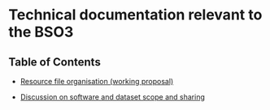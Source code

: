 # Technical documentation relevant to the BSO3

## Table of Contents

  * [Resource file organisation (working proposal)](doc/resource_file_organisation.md)

  * [Discussion on software and dataset scope and sharing](doc/scope_and_sharing.md)





